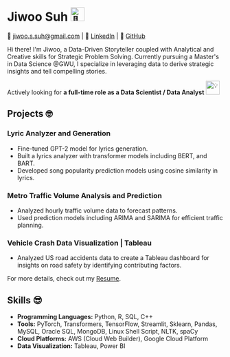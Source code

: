 
<!--
**jiwoosuh/jiwoosuh** is a ✨ _special_ ✨ repository because its `README.md` (this file) appears on your GitHub profile.

Here are some ideas to get you started:

- 🔭 I’m currently working on ...
- 🌱 I’m currently learning ...
- 👯 I’m looking to collaborate on ...
- 🤔 I’m looking for help with ...
- 💬 Ask me about ...
- 📫 How to reach me: ...
- 😄 Pronouns: ...
- ⚡ Fun fact: ...
-->

# Jiwoo Suh <picture> <source srcset="https://fonts.gstatic.com/s/e/notoemoji/latest/1f48e/512.webp" type="image/webp"><img src="https://fonts.gstatic.com/s/e/notoemoji/latest/1f48e/512.gif" alt="💎" width="32" height="32"></picture>

📧 jiwoo.s.suh@gmail.com | 💼 [LinkedIn](https://www.linkedin.com/in/jiwoosuh) | 🚀 [GitHub](https://github.com/jiwoosuh)

Hi there! I'm Jiwoo, a Data-Driven Storyteller coupled with Analytical and Creative skills for Strategic Problem Solving. 
Currently pursuing a Master's in Data Science @GWU, I specialize in leveraging data to derive strategic insights and tell compelling stories. 

Actively looking for **a full-time role as a Data Scientist / Data Analyst** <picture><source srcset="https://fonts.gstatic.com/s/e/notoemoji/latest/1f4a1/512.webp" type="image/webp"><img src="https://fonts.gstatic.com/s/e/notoemoji/latest/1f4a1/512.gif" alt="💡" width="32" height="32"></picture> 

## Projects 🤓

### Lyric Analyzer and Generation

- Fine-tuned GPT-2 model for lyrics generation.
- Built a lyrics analyzer with transformer models including BERT, and BART.
- Developed song popularity prediction models using cosine similarity in lyrics.

### Metro Traffic Volume Analysis and Prediction

- Analyzed hourly traffic volume data to forecast patterns.
- Used prediction models including ARIMA and SARIMA for efficient traffic planning.

### Vehicle Crash Data Visualization | Tableau

- Analyzed US road accidents data to create a Tableau dashboard for insights on road safety by identifying contributing factors.

For more details, check out my [Resume](https://www.linkedin.com/in/jiwoosuh/overlay/1706057301334/single-media-viewer/?profileId=ACoAADs6JyMBBfJliCz_JdnYVzrvrqqT4hkjft0).

## Skills 😎

- **Programming Languages:** Python, R, SQL, C++
- **Tools:** PyTorch, Transformers, TensorFlow, Streamlit, Sklearn, Pandas, MySQL, Oracle SQL, MongoDB, Linux Shell Script, NLTK, spaCy
- **Cloud Platforms:** AWS (Cloud Web Builder), Google Cloud Platform
- **Data Visualization:** Tableau, Power BI

